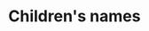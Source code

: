---
layout: content
data: names
title: Children's names
isHome: true
link: https://figure.nz/search/?query=children%20names&ref=yfnz
---